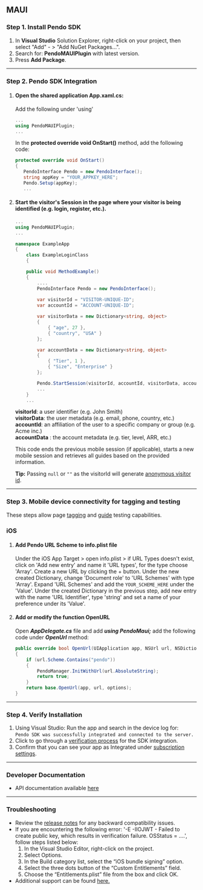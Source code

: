 ## MAUI

### Step 1. Install Pendo SDK

1. In **Visual Studio** Solution Explorer, right-click on your project, then select "Add" - > "Add NuGet Packages…".
2. Search for: **PendoMAUIPlugin** with latest version.<br/>
3. Press **Add Package**.

-------------

### Step 2. Pendo SDK Integration

1. #### Open the shared application **App.xaml.cs**:

    Add the following under 'using'

    ```c#
    ...
    using PendoMAUIPlugin;
    ...   
    ``` 

    In the **protected override void OnStart()** method, add the following code:

    ```c#
    protected override void OnStart()
    {
       PendoInterface Pendo = new PendoInterface();
       string appKey = "YOUR_APPKEY_HERE";
       Pendo.Setup(appKey);
       ...
    ```

2. #### Start the visitor's Session in the page where your visitor is being identified (e.g. login, register, etc.).

    ```c#
    ...
    using PendoMAUIPlugin;
    ...

    namespace ExampleApp
    {
        class ExampleLoginClass
        {

        public void MethodExample()
        {
            ....
            PendoInterface Pendo = new PendoInterface();
            
            var visitorId = "VISITOR-UNIQUE-ID";
            var accountId = "ACCOUNT-UNIQUE-ID";

            var visitorData = new Dictionary<string, object>
            {
                { "age", 27 },
                { "country", "USA" }
            };

            var accountData = new Dictionary<string, object>
            {
                { "Tier", 1 },
                { "Size", "Enterprise" }
            };

            Pendo.StartSession(visitorId, accountId, visitorData, accountData);
            ...
        }
        ...
    ```

   **visitorId**: a user identifier (e.g. John Smith)  
   **visitorData**: the user metadata (e.g. email, phone, country, etc.)  
   **accountId**: an affiliation of the user to a specific company or group (e.g. Acme inc.)  
   **accountData** : the account metadata (e.g. tier, level, ARR, etc.)

   This code ends the previous mobile session (if applicable), starts a new mobile session and retrieves all guides based on the provided information.

   **Tip:** Passing `null` or `""` as the visitorId will generate <a href="https://help.pendo.io/resources/support-library/analytics/anonymous-visitors.html" target="_blank">anonymous visitor id</a>.

-------------

### Step 3. Mobile device connectivity for tagging and testing

These steps allow page <a href="https://support.pendo.io/hc/en-us/articles/360033609651-Tagging-Mobile-Pages#HowtoTagaPage" target="_blank">tagging</a>
and <a href="https://support.pendo.io/hc/en-us/articles/360033487792-Creating-a-Mobile-Guide#test-guide-on-device-0-6" target="_blank">guide</a> testing capabilities.

### iOS
1. #### Add Pendo URL Scheme to **info.plist** file

   Under the iOS App Target > open info.plist > if URL Types doesn't exist, click on 'Add new entry' and name it 'URL types', for the type choose 'Array'.
   Create a new URL by clicking the + button.
   Under the new created Dictionary, change 'Document role' to 'URL Schemes' with type 'Array'.
   Expand 'URL Schemes' and add the `YOUR_SCHEME_HERE` under the 'Value'.
   Under the created Dictionary in the previous step, add new entry with the name 'URL Identifier', type 'string' and set a name of your preference under its 'Value'.

2. #### Add or modify the function **OpenURL**

   Open ***AppDelegate.cs*** file and add ***using PendoMaui;*** 
   add the following code under ***OpenUrl*** method:

    ```C#
    public override bool OpenUrl(UIApplication app, NSUrl url, NSDictionary options)
    {
        if (url.Scheme.Contains("pendo"))
        {
            PendoManager.InitWithUrl(url.AbsoluteString);
            return true;
        }
        return base.OpenUrl(app, url, options);
    }
    ```

-------------

### Step 4. Verify Installation
1. Using Visual Studio: Run the app and search in the device log for:  
   `Pendo SDK was successfully integrated and connected to the server.`
2. Click to go through a <a href="#" data-start-verification>verification process</a> for the SDK integration.
3. Confirm that you can see your app as Integrated under <a href="https://app.pendo.io/admin" target="_blank">subscription settings</a>.

-------------

### Developer Documentation

* API documentation available <a href="https://support.pendo.io/hc/en-us/articles/4405948770715-Xamarin-Developer-API-Documentation-iOS" target="_blank">here</a>

-------------

### Troubleshooting

+ Review the <a href="https://developers.pendo.io/category/mobile-sdk/" target="_blank">release notes</a> for any backward compatibility issues.
+ If you are encountering the following error: '-E -IIOJWT - Failed to create public key, which results in verification failure. OSStatus = ....', follow steps listed below:
  1. In the Visual Studio Editor, right-click on the project.
  2. Select Options.
  3. In the Build category list, select the “iOS bundle signing” option.
  4. Select the three dots button of the “Custom Entitlements” field.
  5. Choose the “Entitlements.plist” file from the box and click OK.
+ Additional support can be found <a href="https://github.com/pendo-io/pendo-mobile-ios" target="_blank">here.</a>

